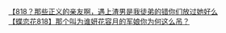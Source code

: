 [【818？那些正义的亲友啊，遇上渣男是我徒弟的错你们放过她好么](http://tieba.baidu.com/p/2899040025?see_lz=1&pn=)   
[【蝶恋花818】那个叫为谁妍花容月的军娘你为何这么吊？](http://tieba.baidu.com/p/2897900515?see_lz=1&pn=)   
